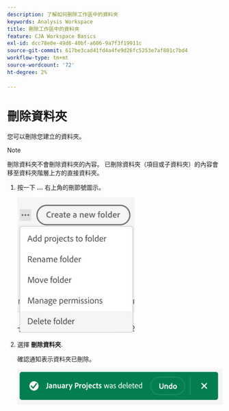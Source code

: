 ```yaml
---
description: 了解如何刪除工作區中的資料夾
keywords: Analysis Workspace
title: 刪除工作區中的資料夾
feature: CJA Workspace Basics
exl-id: dcc78e0e-49d6-40bf-a606-9a7f3f19911c
source-git-commit: 617be3cad41fd4a4fe9d26fc5253e7af801c7bd4
workflow-type: tm+mt
source-wordcount: '72'
ht-degree: 2%

---
```



# 刪除資料夾

您可以刪除您建立的資料夾。

>[!NOTE]
>
>刪除資料夾不會刪除資料夾的內容。 已刪除資料夾（項目或子資料夾）的內容會移至資料夾階層上方的直接資料夾。

1. 按一下 **...** 右上角的刪節號圖示。

   ![](/help/analysis-workspace/build-workspace-project/assets/select-delete-folder.png)

1. 選擇 **刪除資料夾**.

   確認通知表示資料夾已刪除。

   ![](/help/analysis-workspace/build-workspace-project/assets/deleted-folder.png)


